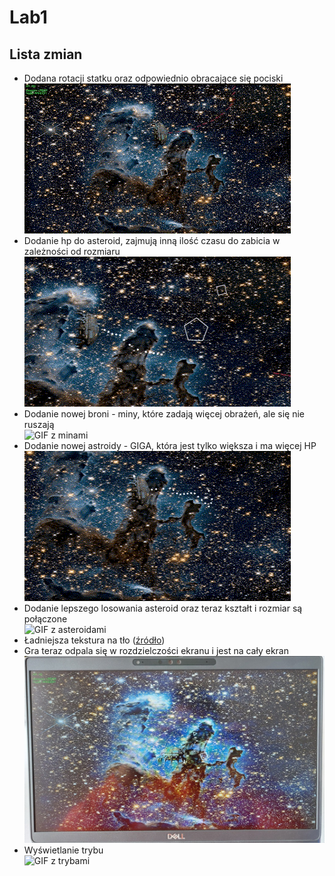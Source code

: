 ﻿# Lab1
## Lista zmian
- Dodana rotacji statku oraz odpowiednio obracające się pociski <br> ![GIF z rotacją](gify/rotating.gif)
- Dodanie hp do asteroid, zajmują inną ilość czasu do zabicia w zależności od rozmiaru <br> ![GIF z prezentacją hp](gify/asteroid_hp.gif)
- Dodanie nowej broni - miny, które zadają więcej obrażeń, ale się nie ruszają <br> ![GIF z minami](gify/miny.gif)
- Dodanie nowej astroidy - GIGA, która jest tylko większa i ma więcej HP <br> ![GIF z giga asteroidą](gify/giga.gif)
- Dodanie lepszego losowania asteroid oraz teraz kształt i rozmiar są połączone <br> ![GIF z asteroidami](gify/losowanie.gif)
- Ładniejsza tekstura na tło ([źródło](https://images.nasa.gov/details/GSFC_20171208_Archive_e000842))
- Gra teraz odpala się w rozdzielczości ekranu i jest na cały ekran <br> ![Zdjęcie gry na cały ekran](gify/fullscreen.jpg)
- Wyświetlanie trybu <br> ![GIF z trybami](gify/display.gif)